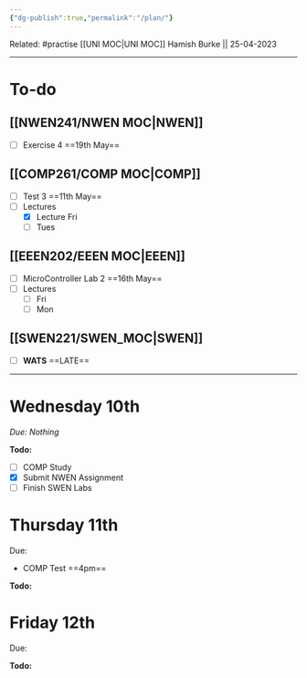 ```yaml
---
{"dg-publish":true,"permalink":"/plan/"}
---
```


Related: #practise 
[[UNI MOC\|UNI MOC]]
Hamish Burke || 25-04-2023
***

# To-do

## [[NWEN241/NWEN MOC\|NWEN]]

- [ ] Exercise 4 ==19th May==

## [[COMP261/COMP MOC\|COMP]]

- [ ] Test 3 ==11th May==
- [ ] Lectures
	- [x] Lecture Fri
	- [ ] Tues

## [[EEEN202/EEEN MOC\|EEEN]]

- [ ] MicroController Lab 2 ==16th May==
- [ ] Lectures
	- [ ] Fri
	- [ ] Mon

## [[SWEN221/SWEN_MOC\|SWEN]]

- [ ] **WATS** ==LATE==



***

# Wednesday 10th

*Due: Nothing*

**Todo:**
- [ ] COMP Study
- [x] Submit NWEN Assignment
- [ ] Finish SWEN Labs

# Thursday 11th

Due: 
- COMP Test ==4pm==

**Todo:**

# Friday 12th

Due: 

**Todo:**


